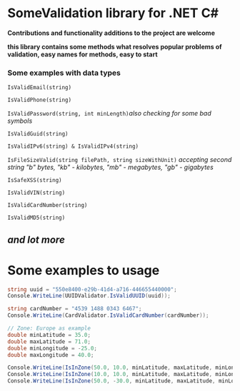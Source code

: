 ﻿# SomeValidation library for .NET C#
**Contributions and functionality additions to the project are welcome**

**this library contains some methods what resolves popular problems of validation, easy names for methods, easy to start**

### Some examples with data types

`IsValidEmail(string)`

`IsValidPhone(string)`

`IsValidPassword(string, int minLength)`*also checking for some bad symbols*

`IsValidGuid(string)`

`IsValidIPv6(string) & IsValidIPv4(string)`

`IsFileSizeValid(string filePath, string sizeWithUnit)` *accepting second string "b" bytes, "kb" - kilobytes, "mb" - megabytes, "gb" - gigabytes*

`IsSafeXSS(string)`

`IsValidVIN(string)`

`IsValidCardNumber(string)`

`IsValidMD5(string)`

*and lot more*
---
# Some examples to usage

```C#
string uuid = "550e8400-e29b-41d4-a716-446655440000"; 
Console.WriteLine(UUIDValidator.IsValidUUID(uuid));
```
```C#
string cardNumber = "4539 1488 0343 6467";
Console.WriteLine(CardValidator.IsValidCardNumber(cardNumber));
```
```C#
// Zone: Europe as example
double minLatitude = 35.0;
double maxLatitude = 71.0;
double minLongitude = -25.0;
double maxLongitude = 40.0;

Console.WriteLine(IsInZone(50.0, 10.0, minLatitude, maxLatitude, minLongitude, maxLongitude));  // True
Console.WriteLine(IsInZone(10.0, 10.0, minLatitude, maxLatitude, minLongitude, maxLongitude));  // False
Console.WriteLine(IsInZone(50.0, -30.0, minLatitude, maxLatitude, minLongitude, maxLongitude)); // False 
```
